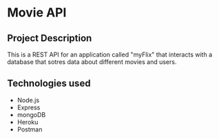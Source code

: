 # Movie API
## Project Description
This is a REST API for an application called "myFlix" that interacts with a database that sotres data about different movies and users. 

## Technologies used
- Node.js
- Express
- mongoDB
- Heroku
- Postman

